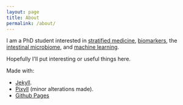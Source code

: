 ```yaml
---
layout: page
title: About 
permalink: /about/
---
```


I am a PhD student interested in [stratified medicine](http://biomed.science.ulster.ac.uk/stratifiedmed/-What-is-Stratified-Medicine-.html),  [biomarkers](https://en.wikipedia.org/wiki/Biomarker), the [intestinal microbiome](https://en.wikipedia.org/wiki/Human_microbiota#Intestinal_flora), and [machine learning](https://en.wikipedia.org/?title=Machine_learning).

Hopefully I'll put interesting or useful things here.

Made with:
+ [Jekyll](http://jekyllrb.com/).
+ [Pixyll](https://github.com/johnotander/pixyll) (minor alterations made).
+ [Github Pages](https://pages.github.com/)